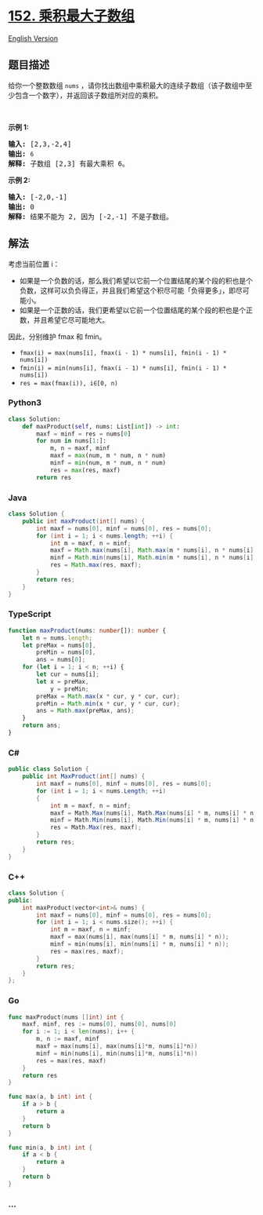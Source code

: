 # [152. 乘积最大子数组](https://leetcode-cn.com/problems/maximum-product-subarray)

[English Version](/solution/0100-0199/0152.Maximum%20Product%20Subarray/README_EN.md)

## 题目描述

<!-- 这里写题目描述 -->

<p>给你一个整数数组 <code>nums</code>&nbsp;，请你找出数组中乘积最大的连续子数组（该子数组中至少包含一个数字），并返回该子数组所对应的乘积。</p>

<p>&nbsp;</p>

<p><strong>示例 1:</strong></p>

<pre><strong>输入:</strong> [2,3,-2,4]
<strong>输出:</strong> <code>6</code>
<strong>解释:</strong>&nbsp;子数组 [2,3] 有最大乘积 6。
</pre>

<p><strong>示例 2:</strong></p>

<pre><strong>输入:</strong> [-2,0,-1]
<strong>输出:</strong> 0
<strong>解释:</strong>&nbsp;结果不能为 2, 因为 [-2,-1] 不是子数组。</pre>

## 解法

<!-- 这里可写通用的实现逻辑 -->

考虑当前位置 i：

-   如果是一个负数的话，那么我们希望以它前一个位置结尾的某个段的积也是个负数，这样可以负负得正，并且我们希望这个积尽可能「负得更多」，即尽可能小。
-   如果是一个正数的话，我们更希望以它前一个位置结尾的某个段的积也是个正数，并且希望它尽可能地大。

因此，分别维护 fmax 和 fmin。

-   `fmax(i) = max(nums[i], fmax(i - 1) * nums[i], fmin(i - 1) * nums[i])`
-   `fmin(i) = min(nums[i], fmax(i - 1) * nums[i], fmin(i - 1) * nums[i])`
-   `res = max(fmax(i)), i∈[0, n)`

<!-- tabs:start -->

### **Python3**

<!-- 这里可写当前语言的特殊实现逻辑 -->

```python
class Solution:
    def maxProduct(self, nums: List[int]) -> int:
        maxf = minf = res = nums[0]
        for num in nums[1:]:
            m, n = maxf, minf
            maxf = max(num, m * num, n * num)
            minf = min(num, m * num, n * num)
            res = max(res, maxf)
        return res
```

### **Java**

<!-- 这里可写当前语言的特殊实现逻辑 -->

```java
class Solution {
    public int maxProduct(int[] nums) {
        int maxf = nums[0], minf = nums[0], res = nums[0];
        for (int i = 1; i < nums.length; ++i) {
            int m = maxf, n = minf;
            maxf = Math.max(nums[i], Math.max(m * nums[i], n * nums[i]));
            minf = Math.min(nums[i], Math.min(m * nums[i], n * nums[i]));
            res = Math.max(res, maxf);
        }
        return res;
    }
}
```

### **TypeScript**

```ts
function maxProduct(nums: number[]): number {
    let n = nums.length;
    let preMax = nums[0],
        preMin = nums[0],
        ans = nums[0];
    for (let i = 1; i < n; ++i) {
        let cur = nums[i];
        let x = preMax,
            y = preMin;
        preMax = Math.max(x * cur, y * cur, cur);
        preMin = Math.min(x * cur, y * cur, cur);
        ans = Math.max(preMax, ans);
    }
    return ans;
}
```

### **C#**

```cs
public class Solution {
    public int MaxProduct(int[] nums) {
        int maxf = nums[0], minf = nums[0], res = nums[0];
        for (int i = 1; i < nums.Length; ++i)
        {
            int m = maxf, n = minf;
            maxf = Math.Max(nums[i], Math.Max(nums[i] * m, nums[i] * n));
            minf = Math.Min(nums[i], Math.Min(nums[i] * m, nums[i] * n));
            res = Math.Max(res, maxf);
        }
        return res;
    }
}
```

### **C++**

```cpp
class Solution {
public:
    int maxProduct(vector<int>& nums) {
        int maxf = nums[0], minf = nums[0], res = nums[0];
        for (int i = 1; i < nums.size(); ++i) {
            int m = maxf, n = minf;
            maxf = max(nums[i], max(nums[i] * m, nums[i] * n));
            minf = min(nums[i], min(nums[i] * m, nums[i] * n));
            res = max(res, maxf);
        }
        return res;
    }
};
```

### **Go**

```go
func maxProduct(nums []int) int {
	maxf, minf, res := nums[0], nums[0], nums[0]
	for i := 1; i < len(nums); i++ {
		m, n := maxf, minf
		maxf = max(nums[i], max(nums[i]*m, nums[i]*n))
		minf = min(nums[i], min(nums[i]*m, nums[i]*n))
		res = max(res, maxf)
	}
	return res
}

func max(a, b int) int {
	if a > b {
		return a
	}
	return b
}

func min(a, b int) int {
	if a < b {
		return a
	}
	return b
}
```

### **...**

```

```

<!-- tabs:end -->
